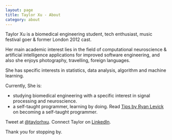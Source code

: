 ```yaml
---
layout: page
title: Taylor Xu - About
category: about
---
```


Taylor Xu is a biomedical engineering student, tech enthusiast, music festival goer & former London 2012 cast.

Her main academic interest lies in the field of computational neuroscience & artificial intelligence applications for improved software engineering, and also she enjoys photography, travelling, foreign languages.

She has specific interests in statistics, data analysis, algorithm and machine learning.

Currently, She is:

- studying biomedical engineering with a specific interest in signal processing and neuroscience.
- a self-taught programmer, learning by doing. Read [Tips by Ryan Levick](https://www.wunderlist.com/blog/Landing-your-dream-job/)  on becoming a self-taught programmer.

Tweet at [@taylorhxu](http://twitter.com/taylorhxu).
Connect Taylor on [LinkedIn](http://uk.linkedin.com/in/taylorhxu).

Thank you for stopping by.

